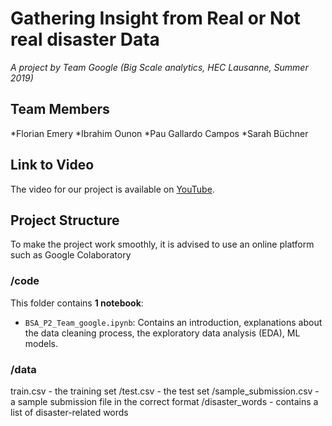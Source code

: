 # Gathering Insight from Real or Not real disaster Data

_A project by Team Google (Big Scale analytics, HEC Lausanne, Summer 2019)_

## Team Members
*Florian Emery
*Ibrahim Ounon
*Pau Gallardo Campos
*Sarah Büchner


## Link to Video

The video for our project is available on [YouTube](https://youtu.be/tdJWsxcjBZs). 

## Project Structure

To make the project work smoothly, it is advised to use an online platform such as Google Colaboratory

### /code
This folder contains **1 notebook**:

* `BSA_P2_Team_google.ipynb`: Contains an introduction, explanations about the data cleaning process, the exploratory data analysis (EDA), ML models.


### /data

train.csv - the training set 
/test.csv - the test set
/sample_submission.csv - a sample submission file in the correct format
/disaster_words - contains a list of disaster-related words


